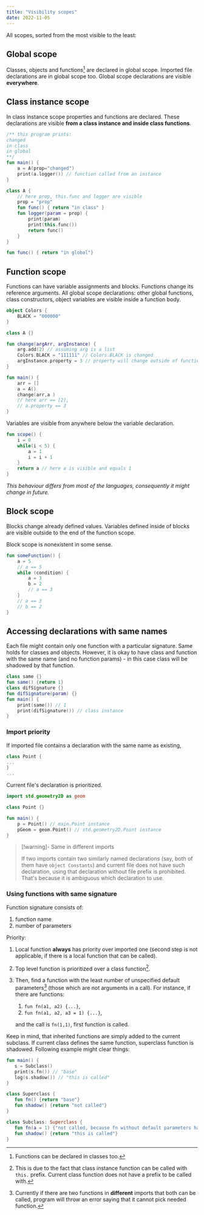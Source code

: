 ```yaml
---
title: "Visibility scopes"
date: 2022-11-05 
---
```


All scopes, sorted from the most visible to the least:

## Global scope

Classes, objects and functions[^1] are declared in global scope. Imported file declarations are in
global scope too. Global scope declarations are visible **everywhere**.

## Class instance scope

In class instance scope properties and functions are declared. These declarations are visible
**from a class instance and inside class functions**.

```kotlin
/** this program prints:
changed
in class
in global
**/
fun main() {
    a = A(prop="changed")    
    print(a.logger()) // function called from an instance
}

class A {
    // here prop, this.func and logger are visible
    prop = "prop"
    fun func() { return "in class" }
    fun logger(param = prop) {
        print(param)
        print(this.func())
        return func()
    }
}

fun func() { return "in global"}
```

## Function scope

Functions can have variable assignments and blocks. Functions change its reference arguments. All
global scope declarations: other global functions, class constructors, object variables are
visible inside a function body.

```kotlin
object Colors {
    BLACK = "000000"
}

class A {}

fun change(argArr, argInstance) {
    arg.add(2) // assuming arg is a list
    Colors.BLACK = "111111" // Colors.BLACK is changed
    argInstance.property = 3 // property will change outside of function scope
} 

fun main() {
    arr = []
    a = A()
    change(arr,a )
    // here arr == [2],
    // a.property == 3
}
```

Variables are visible from anywhere below the variable declaration.

```kotlin
fun scope() { 
    i = 0
    while(i < 5) {
        a = 1
        i = i + 1
    }
    return a // here a is visible and equals 1
}
```

*This behaviour differs from most of the languages, consequently it might change in future.*

## Block scope

Blocks change already defined values. Variables defined inside of blocks are visible outside to the
end of the function scope.

Block scope is nonexistent in some sense.

```kotlin
fun someFunction() {
    a = 5
    // a == 5
    while (condition) {
        a = 3
        b = 2
        // a == 3
    }
    // a == 3
    // b == 2
}
```

## Accessing declarations with same names

Each file might contain only one function with a particular signature. Same holds for classes and
objects. However, it is okay to have class and function with the same name
(and no function params) - in this case class will be shadowed by that function.

```kotlin
class same {}
fun same() {return 1}
class difSignature {}
fun difSignature(param) {}
fun main() {
    print(same()) // 1
    print(difSignature()) // class instance
}
```

### Import priority

If imported file contains a declaration with the same name as existing,

```kotlin {title="std.geometry2D.rgn"}
class Point {
...
}
...
```

Current file's declaration is prioritized.

```kotlin {title="main.rgn"}
import std.geometry2D as geom

class Point {}

fun main() {
    p = Point() // main.Point instance
    pGeom = geom.Point() // std.geometry2D.Point instance
}
```

> [!warning]- Same in different imports
>
> If two imports contain two similarly named declarations (say, both of them
> have `object Constants`) and current file does not have such declaration,
> using that declaration without file prefix is prohibited. That's because it is ambiguous which
> declaration to use.

### Using functions with same signature

Function signature consists of:

1. function name
2. number of parameters

Priority:

1. Local function **always** has priority over imported one (second step is not applicable, if
   there is a local function that can be called).
2. Top level function is prioritized over a class function[^2].
3. Then, find a function with the least number of unspecified default parameters[^3] (those which
   are
   not arguments in a call). For instance, if there are functions:

    1. `fun fn(a1, a2) {...}`,
    2. `fun fn(a1, a2, a3 = 1) {...}`,

   and the call is `fn(1,1)`, first function is called.

Keep in mind, that inherited functions are simply added to the current subclass. If current class
defines the same function, superclass function is shadowed. Following example might clear things:

```kotlin
fun main() {
   s = Subclass()
   print(s.fn()) // "base"
   log(s.shadow()) // "this is called"
}

class Superclass {
   fun fn() {return "base"} 
   fun shadow() {return "not called"}
}

class Subclass: Superclass {
   fun fn(a = 1) {"not called, because fn without default parameters has more priority"}
   fun shadow() {return "this is called"}
}
```

[^1]: Functions can be declared in classes too.

[^2]: This is due to the fact that class instance function can be called with `this.` prefix.
Current class function does not have a prefix to be called with.
[^3]: Currently if there are two functions in **different** imports that both can be called,
program will throw an error saying that it cannot pick needed function.